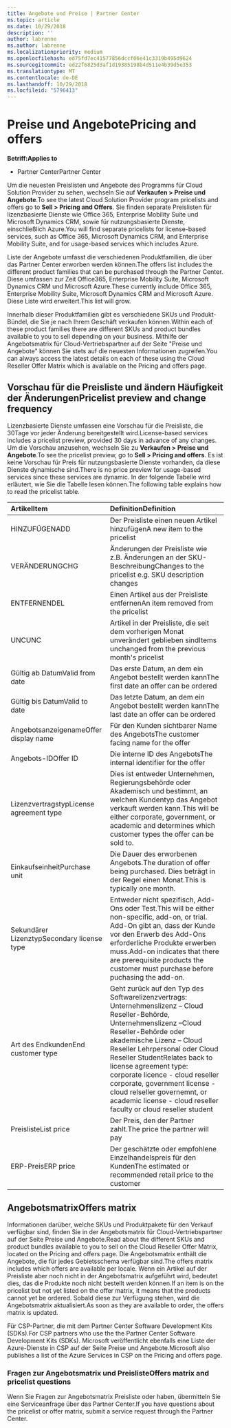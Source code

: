 ```yaml
---
title: Angebote und Preise | Partner Center
ms.topic: article
ms.date: 10/29/2018
description: ''
author: labrenne
ms.author: labrenne
ms.localizationpriority: medium
ms.openlocfilehash: ed75fd7ec41577856dccf06e41c3319b495d9624
ms.sourcegitcommit: ed22f6825d3af1d19385198b4d511e4b39d5e353
ms.translationtype: MT
ms.contentlocale: de-DE
ms.lasthandoff: 10/29/2018
ms.locfileid: "5796413"
---
```

# <a name="pricing-and-offers"></a><span data-ttu-id="17e3d-102">Preise und Angebote</span><span class="sxs-lookup"><span data-stu-id="17e3d-102">Pricing and offers</span></span>

**<span data-ttu-id="17e3d-103">Betriff:</span><span class="sxs-lookup"><span data-stu-id="17e3d-103">Applies to</span></span>**

-  <span data-ttu-id="17e3d-104">Partner Center</span><span class="sxs-lookup"><span data-stu-id="17e3d-104">Partner Center</span></span>

<span data-ttu-id="17e3d-105">Um die neuesten Preislisten und Angebote des Programms für Cloud Solution Provider zu sehen, wechseln Sie auf **Verkaufen > Preise und Angebote**.</span><span class="sxs-lookup"><span data-stu-id="17e3d-105">To see the latest Cloud Solution Provider program pricelists and offers go to **Sell > Pricing and Offers**.</span></span> <span data-ttu-id="17e3d-106">Sie finden separate Preislisten für lizenzbasierte Dienste wie Office 365, Enterprise Mobility Suite und Microsoft Dynamics CRM, sowie für nutzungsbasierte Dienste, einschließlich Azure.</span><span class="sxs-lookup"><span data-stu-id="17e3d-106">You will find separate pricelists for license-based services, such as Office 365, Microsoft Dynamics CRM, and Enterprise Mobility Suite, and for usage-based services which includes Azure.</span></span> 

<span data-ttu-id="17e3d-107">Liste der Angebote umfasst die verschiedenen Produktfamilien, die über das Partner Center erworben werden können.</span><span class="sxs-lookup"><span data-stu-id="17e3d-107">The offers list includes the different product families that can be purchased through the Partner Center.</span></span> <span data-ttu-id="17e3d-108">Diese umfassen zur Zeit Office365, Enterprise Mobility Suite, Microsoft Dynamics CRM und Microsoft Azure.</span><span class="sxs-lookup"><span data-stu-id="17e3d-108">These currently include Office 365, Enterprise Mobility Suite, Microsoft Dynamics CRM and Microsoft Azure.</span></span> <span data-ttu-id="17e3d-109">Diese Liste wird erweitert.</span><span class="sxs-lookup"><span data-stu-id="17e3d-109">This list will grow.</span></span>

<span data-ttu-id="17e3d-110">Innerhalb dieser Produktfamilien gibt es verschiedene SKUs und Produkt-Bündel, die Sie je nach Ihrem Geschäft verkaufen können.</span><span class="sxs-lookup"><span data-stu-id="17e3d-110">Within each of these product families there are different SKUs and product bundles available to you to sell depending on your business.</span></span> <span data-ttu-id="17e3d-111">Mithilfe der Angebotsmatrix für Cloud-Vertriebspartner auf der Seite "Preise und Angebote" können Sie stets auf die neuesten Informationen zugreifen.</span><span class="sxs-lookup"><span data-stu-id="17e3d-111">You can always access the latest details on each of these using the Cloud Reseller Offer Matrix which is available on the Pricing and offers page.</span></span>

## <a name="pricelist-preview-and-change-frequency"></a><span data-ttu-id="17e3d-112">Vorschau für die Preisliste und ändern Häufigkeit der Änderungen</span><span class="sxs-lookup"><span data-stu-id="17e3d-112">Pricelist preview and change frequency</span></span> 

<span data-ttu-id="17e3d-113">Lizenzbasierte Dienste umfassen eine Vorschau für die Preisliste, die 30Tage vor jeder Änderung bereitgestellt wird.</span><span class="sxs-lookup"><span data-stu-id="17e3d-113">License-based services includes a pricelist preview, provided 30 days in advance of any changes.</span></span> <span data-ttu-id="17e3d-114">Um die Vorschau anzusehen, wechseln Sie zu **Verkaufen > Preise und Angebote**.</span><span class="sxs-lookup"><span data-stu-id="17e3d-114">To see the pricelist preview, go to **Sell > Pricing and offers**.</span></span> <span data-ttu-id="17e3d-115">Es ist keine Vorschau für Preis für nutzungsbasierte Dienste vorhanden, da diese Dienste dynamische sind.</span><span class="sxs-lookup"><span data-stu-id="17e3d-115">There is no price preview for usage-based services since these services are dynamic.</span></span> <span data-ttu-id="17e3d-116">In der folgende Tabelle wird erläutert, wie Sie die Tabelle lesen können.</span><span class="sxs-lookup"><span data-stu-id="17e3d-116">The following table explains how to read the pricelist table.</span></span>

|**<span data-ttu-id="17e3d-117">Artikel</span><span class="sxs-lookup"><span data-stu-id="17e3d-117">Item</span></span>**        |**<span data-ttu-id="17e3d-118">Definition</span><span class="sxs-lookup"><span data-stu-id="17e3d-118">Definition</span></span>**      |
|:-----------   |:-----------   |
|<span data-ttu-id="17e3d-119">HINZUFÜGEN</span><span class="sxs-lookup"><span data-stu-id="17e3d-119">ADD</span></span>   |<span data-ttu-id="17e3d-120">Der Preisliste einen neuen Artikel hinzufügen</span><span class="sxs-lookup"><span data-stu-id="17e3d-120">A new item to the pricelist</span></span>|
|<span data-ttu-id="17e3d-121">VERÄNDERUNG</span><span class="sxs-lookup"><span data-stu-id="17e3d-121">CHG</span></span>   |<span data-ttu-id="17e3d-122">Änderungen der Preisliste wie z.B. Änderungen an der SKU-Beschreibung</span><span class="sxs-lookup"><span data-stu-id="17e3d-122">Changes to the pricelist e.g. SKU description changes</span></span>|
|<span data-ttu-id="17e3d-123">ENTFERNEN</span><span class="sxs-lookup"><span data-stu-id="17e3d-123">DEL</span></span>   |<span data-ttu-id="17e3d-124">Einen Artikel aus der Preisliste entfernen</span><span class="sxs-lookup"><span data-stu-id="17e3d-124">An item removed from the pricelist</span></span>|
|<span data-ttu-id="17e3d-125">UNC</span><span class="sxs-lookup"><span data-stu-id="17e3d-125">UNC</span></span>   |<span data-ttu-id="17e3d-126">Artikel in der Preisliste, die seit dem vorherigen Monat unverändert geblieben sind</span><span class="sxs-lookup"><span data-stu-id="17e3d-126">Items unchanged from the previous month's pricelist</span></span>   |
|<span data-ttu-id="17e3d-127">Gültig ab Datum</span><span class="sxs-lookup"><span data-stu-id="17e3d-127">Valid from date</span></span>   |<span data-ttu-id="17e3d-128">Das erste Datum, an dem ein Angebot bestellt werden kann</span><span class="sxs-lookup"><span data-stu-id="17e3d-128">The first date an offer can be ordered</span></span>    |
|<span data-ttu-id="17e3d-129">Gültig bis Datum</span><span class="sxs-lookup"><span data-stu-id="17e3d-129">Valid to date</span></span>   |<span data-ttu-id="17e3d-130">Das letzte Datum, an dem ein Angebot bestellt werden kann</span><span class="sxs-lookup"><span data-stu-id="17e3d-130">The last date an offer can be ordered</span></span>   |
|<span data-ttu-id="17e3d-131">Angebotsanzeigename</span><span class="sxs-lookup"><span data-stu-id="17e3d-131">Offer display name</span></span>   |<span data-ttu-id="17e3d-132">Für den Kunden sichtbarer Name des Angebots</span><span class="sxs-lookup"><span data-stu-id="17e3d-132">The customer facing name for the offer</span></span>   |
|<span data-ttu-id="17e3d-133">Angebots-ID</span><span class="sxs-lookup"><span data-stu-id="17e3d-133">Offer ID</span></span>   |<span data-ttu-id="17e3d-134">Die interne ID des Angebots</span><span class="sxs-lookup"><span data-stu-id="17e3d-134">The internal identifier for the offer</span></span>   |
|<span data-ttu-id="17e3d-135">Lizenzvertragstyp</span><span class="sxs-lookup"><span data-stu-id="17e3d-135">License agreement type</span></span>   |<span data-ttu-id="17e3d-136">Dies ist entweder Unternehmen, Regierungsbehörde oder Akademisch und bestimmt, an welchen Kundentyp das Angebot verkauft werden kann.</span><span class="sxs-lookup"><span data-stu-id="17e3d-136">This will be either corporate, government, or academic and determines which customer types the offer can be sold to.</span></span>|
|<span data-ttu-id="17e3d-137">Einkaufseinheit</span><span class="sxs-lookup"><span data-stu-id="17e3d-137">Purchase unit</span></span>   |<span data-ttu-id="17e3d-138">Die Dauer des erworbenen Angebots.</span><span class="sxs-lookup"><span data-stu-id="17e3d-138">The duration of offer being purchased.</span></span> <span data-ttu-id="17e3d-139">Dies beträgt in der Regel einen Monat.</span><span class="sxs-lookup"><span data-stu-id="17e3d-139">This is typically one month.</span></span>   |
|<span data-ttu-id="17e3d-140">Sekundärer Lizenztyp</span><span class="sxs-lookup"><span data-stu-id="17e3d-140">Secondary license type</span></span>   |<span data-ttu-id="17e3d-141">Entweder nicht spezifisch, Add-Ons oder Test.</span><span class="sxs-lookup"><span data-stu-id="17e3d-141">This will be either non-specific, add-on, or trial.</span></span> <span data-ttu-id="17e3d-142">Add-On gibt an, dass der Kunde vor den Erwerb des Add-Ons erforderliche Produkte erwerben muss.</span><span class="sxs-lookup"><span data-stu-id="17e3d-142">Add-on indicates that there are prerequisite products the customer must purchase before puchasing the add-on.</span></span>|
|<span data-ttu-id="17e3d-143">Art des Endkunden</span><span class="sxs-lookup"><span data-stu-id="17e3d-143">End customer type</span></span>   |<span data-ttu-id="17e3d-144">Geht zurück auf den Typ des Softwarelizenzvertrags: Unternehmenslizenz – Cloud Reseller-Behörde, Unternehmenslizenz –Cloud Reseller-Behörde oder akademische Lizenz – Cloud Reseller Lehrpersonal oder Cloud Reseller Student</span><span class="sxs-lookup"><span data-stu-id="17e3d-144">Relates back to license agreement type: corporate licence - cloud reseller corporate, government license - cloud relseller governemnt, or academic license - cloud reseller faculty or cloud reseller student</span></span>   |
|<span data-ttu-id="17e3d-145">Preisliste</span><span class="sxs-lookup"><span data-stu-id="17e3d-145">List price</span></span>   |<span data-ttu-id="17e3d-146">Der Preis, den der Partner zahlt.</span><span class="sxs-lookup"><span data-stu-id="17e3d-146">The price the partner will pay</span></span>   |
|<span data-ttu-id="17e3d-147">ERP-Preis</span><span class="sxs-lookup"><span data-stu-id="17e3d-147">ERP price</span></span>   |<span data-ttu-id="17e3d-148">Der geschätzte oder empfohlene Einzelhandelspreis für den Kunden</span><span class="sxs-lookup"><span data-stu-id="17e3d-148">The estimated or recommended retail price to the customer</span></span>   |

## <a name="offers-matrix"></a><span data-ttu-id="17e3d-149">Angebotsmatrix</span><span class="sxs-lookup"><span data-stu-id="17e3d-149">Offers matrix</span></span>

<span data-ttu-id="17e3d-150">Informationen darüber, welche SKUs und Produktpakete für den Verkauf verfügbar sind, finden Sie in der Angebotsmatrix für Cloud-Vertriebspartner auf der Seite Preise und Angebote.</span><span class="sxs-lookup"><span data-stu-id="17e3d-150">Read about the different SKUs and product bundles available to you to sell on the Cloud Reseller Offer Matrix, located on the Pricing and offers page.</span></span> <span data-ttu-id="17e3d-151">Die Angebotsmatrix enthält die Angebote, die für jedes Gebietsschema verfügbar sind.</span><span class="sxs-lookup"><span data-stu-id="17e3d-151">The offers matrix includes which offers are available per locale.</span></span> <span data-ttu-id="17e3d-152">Wenn ein Artikel auf der Preisliste aber noch nicht in der Angebotsmatrix aufgeführt wird, bedeutet dies, das die Produkte noch nicht bestellt werden können.</span><span class="sxs-lookup"><span data-stu-id="17e3d-152">If an item is on the pricelist but not yet listed on the offer matrix, it means that the products cannot yet be ordered.</span></span> <span data-ttu-id="17e3d-153">Sobald diese zur Verfügung stehen, wird die Angebotsmatrix aktualisiert.</span><span class="sxs-lookup"><span data-stu-id="17e3d-153">As soon as they are available to order, the offers matrix is updated.</span></span>

<span data-ttu-id="17e3d-154">Für CSP-Partner, die mit dem Partner Center Software Development Kits (SDKs).</span><span class="sxs-lookup"><span data-stu-id="17e3d-154">For CSP partners who use the the Partner Center Software Development Kits (SDKs).</span></span> <span data-ttu-id="17e3d-155">Microsoft veröffentlicht ebenfalls eine Liste der Azure-Dienste in CSP auf der Seite Preise und Angebote.</span><span class="sxs-lookup"><span data-stu-id="17e3d-155">Microsoft also publishes a list of the Azure Services in CSP on the Pricing and offers page.</span></span>

### <a name="offers-matrix-and-pricelist-questions"></a><span data-ttu-id="17e3d-156">Fragen zur Angebotsmatrix und Preisliste</span><span class="sxs-lookup"><span data-stu-id="17e3d-156">Offers matrix and pricelist questions</span></span>

<span data-ttu-id="17e3d-157">Wenn Sie Fragen zur Angebotsmatrix Preisliste oder haben, übermitteln Sie eine Serviceanfrage über das Partner Center.</span><span class="sxs-lookup"><span data-stu-id="17e3d-157">If you have questions about the pricelist or offer matrix, submit a service request through the Partner Center.</span></span>
